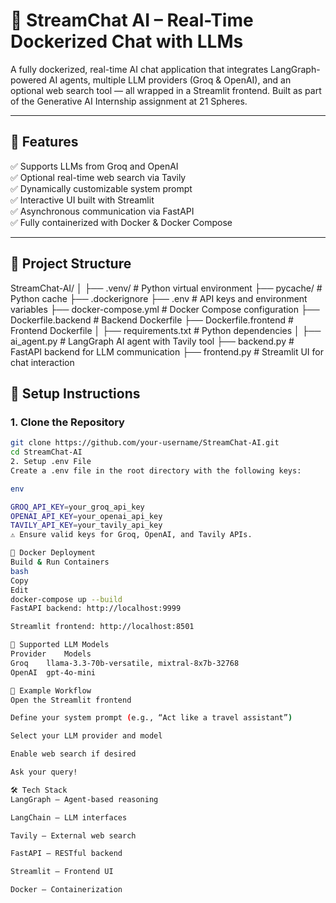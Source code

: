 # 📡 StreamChat AI – Real-Time Dockerized Chat with LLMs

A fully dockerized, real-time AI chat application that integrates LangGraph-powered AI agents, multiple LLM providers (Groq & OpenAI), and an optional web search tool — all wrapped in a Streamlit frontend. Built as part of the Generative AI Internship assignment at 21 Spheres.

---

## 🚀 Features

✅ Supports LLMs from Groq and OpenAI  
✅ Optional real-time web search via Tavily  
✅ Dynamically customizable system prompt  
✅ Interactive UI built with Streamlit  
✅ Asynchronous communication via FastAPI  
✅ Fully containerized with Docker & Docker Compose  

---

## 📁 Project Structure

StreamChat-AI/
│
├── .venv/ # Python virtual environment
├── pycache/ # Python cache
├── .dockerignore
├── .env # API keys and environment variables
├── docker-compose.yml # Docker Compose configuration
├── Dockerfile.backend # Backend Dockerfile
├── Dockerfile.frontend # Frontend Dockerfile
│
├── requirements.txt # Python dependencies
│
├── ai_agent.py # LangGraph AI agent with Tavily tool
├── backend.py # FastAPI backend for LLM communication
├── frontend.py # Streamlit UI for chat interaction



## 🔧 Setup Instructions

### 1. Clone the Repository

```bash
git clone https://github.com/your-username/StreamChat-AI.git
cd StreamChat-AI
2. Setup .env File
Create a .env file in the root directory with the following keys:

env

GROQ_API_KEY=your_groq_api_key
OPENAI_API_KEY=your_openai_api_key
TAVILY_API_KEY=your_tavily_api_key
⚠️ Ensure valid keys for Groq, OpenAI, and Tavily APIs.

🐳 Docker Deployment
Build & Run Containers
bash
Copy
Edit
docker-compose up --build
FastAPI backend: http://localhost:9999

Streamlit frontend: http://localhost:8501

🧠 Supported LLM Models
Provider	Models
Groq	llama-3.3-70b-versatile, mixtral-8x7b-32768
OpenAI	gpt-4o-mini

🧪 Example Workflow
Open the Streamlit frontend

Define your system prompt (e.g., “Act like a travel assistant”)

Select your LLM provider and model

Enable web search if desired

Ask your query!

🛠️ Tech Stack
LangGraph – Agent-based reasoning

LangChain – LLM interfaces

Tavily – External web search

FastAPI – RESTful backend

Streamlit – Frontend UI

Docker – Containerization
